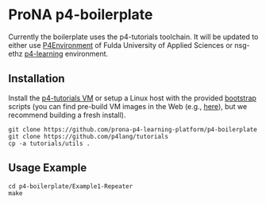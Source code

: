 # ProNA p4-boilerplate

Currently the boilerplate uses the p4-tutorials toolchain. It will be updated to either use [P4Environment](https://gitlab.cs.hs-fulda.de/flowrouting/p4environment) of Fulda University of Applied Sciences or nsg-ethz [p4-learning](https://github.com/nsg-ethz/p4-learning) environment.

## Installation

Install the [p4-tutorials VM](https://github.com/p4lang/tutorials) or setup a Linux host with the provided [bootstrap](https://github.com/p4lang/tutorials/tree/master/vm) scripts (you can find pre-build VM images in the Web (e.g., [here](https://p4.org/events/2019-04-30-p4-developer-day/)), but we recommend building a fresh install). 

```
git clone https://github.com/prona-p4-learning-platform/p4-boilerplate
git clone https://github.com/p4lang/tutorials
cp -a tutorials/utils .
```

## Usage Example

```
cd p4-boilerplate/Example1-Repeater
make
```
